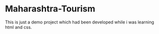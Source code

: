 # Maharashtra-Tourism
This is just a demo project which had been developed while i was learning html and css.
